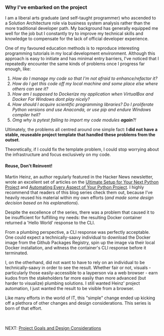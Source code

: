 ### Why I've embarked on the project
I am a liberal arts graduate (and self-taught programmer) who ascended to a Solution Architecture role via business system analysis rather than the more traditional developer path. My background has generally equipped me well for the job but I constantly try to improve my technical skills and knowledge to compensate for the lack of official developer experience.    

One of my favoured education methods is to reproduce interesting programming tutorials in my local development environment. Although this approach is easy to initiate and has minimal entry barriers, I've noticed that I repeatedly encounter the same kinds of problems once I progress far enough, like:

1. _How do I manage my code so that I'm not afraid to enhance/refactor it?_
1. _How do I get this code off my local machine and some place else where others can see it?_
1. _How am I supposed to Dockerize my application when VirtualBox and Docker For Windows dont play nicely?_
1. _How should I acquire scientific programming libraries? Do I proliferate Python versions and use Anaconda, or use pip and endure Windows compiler hell?_
1. _Omg why is pytest failing to import my code modules **again**?!_

Ultimately, the problems all centred around one simple fact: 
**I did not have a stable, reuseable project template that handled these problems from the outset**.

Theoretically, if I could fix the template problem, I could stop worrying about the infrastructure and focus exclusively on my code.

#### Reuse, Don't Reinvent!
Martin Heinz, an author regularly featured in the Hacker News newsletter, wrote an excellent set of articles on the [Ultimate Setup for Your Next Python Project](https://martinheinz.dev/blog/14) and [Automating Every Aspect of Your Python Project](https://martinheinz.dev/blog/17). I highly recommend that readers of this blog series check them out, because I've heavily reused his material within my own efforts (_and made some design decision based on his explanations_).

Despite the excellence of the series, there was a problem that caused it to be insufficient for fulfilling my needs: the resulting Docker container returned a 'Hello World' response to the CLI. 

From a plumbing perspective, a CLI response was perfectly acceptable. One could expect a technically-saavy individual to download the Docker image from the Github Packages Registry, spin up the image via their local Docker installation, and witness the container's CLI response before it terminated. 

I, on the otherhand, did not want to have to rely on an individual to be technically-saavy in order to see the result. Whether fair or not, visuals - particularly those easily-accessible to a layperson via a web browser - earn kudos from the stakeholders far more easily than more advanced (but harder to visualize) plumbing solutions. I still wanted Heinz' project automation, I just wanted the result to be visible from a browser.

Like many efforts in the world of IT, this "simple" change ended up kicking off a plethora of other changes and design considerations. This series is born of that effort. 

<br><br>
NEXT: [Project Goals and Design Considerations](./02-project-goals-and-design-considerations.md)
